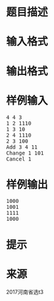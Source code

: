 

# 题目描述



# 输入格式



# 输出格式



# 样例输入


<pre>4 4 3
1 2 1110
1 3 10
2 4 1110
2 3 100
Add 3 4 11
Change 1 101
Cancel 1</pre>

# 样例输出


<pre>1000
1001
1111
1000</pre>

# 提示



# 来源


<p>
2017河南省选t3
</p>
